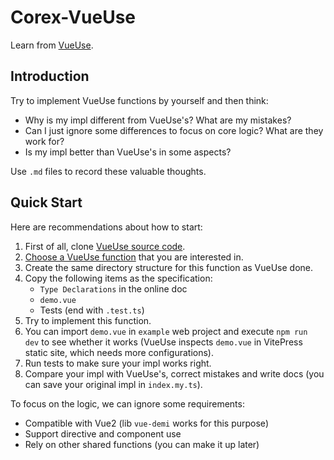 # Corex-VueUse

Learn from [VueUse](https://github.com/vueuse/vueuse).

## Introduction

Try to implement VueUse functions by yourself and then think:

- Why is my impl different from VueUse's? What are my mistakes?
- Can I just ignore some differences to focus on core logic? What are they work for?
- Is my impl better than VueUse's in some aspects?

Use `.md` files to record these valuable thoughts.

## Quick Start

Here are recommendations about how to start:

1. First of all, clone [VueUse source code](https://github.com/vueuse/vueuse).
2. [Choose a VueUse function](https://vueuse.org/functions.html) that you are interested in.
3. Create the same directory structure for this function as VueUse done.
4. Copy the following items as the specification:
   - `Type Declarations` in the online doc
   - `demo.vue`
   - Tests (end with `.test.ts`)
5. Try to implement this function.
6. You can import `demo.vue` in `example` web project and execute `npm run dev` to see whether it works (VueUse inspects `demo.vue` in VitePress static site, which needs more configurations).
7. Run tests to make sure your impl works right.
8. Compare your impl with VueUse's, correct mistakes and write docs (you can save your original impl in `index.my.ts`).

To focus on the logic, we can ignore some requirements:

- Compatible with Vue2 (lib `vue-demi` works for this purpose)
- Support directive and component use
- Rely on other shared functions (you can make it up later)
